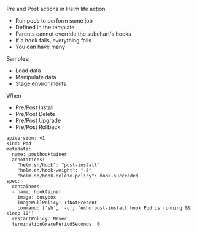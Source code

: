 Pre and Post actions in Helm life action
* Run pods to perform some job
* Defined in the template
* Parents cannot override the subchart's hooks
* If a hook fails, everything fails
* You can have many


Samples:
* Load data
* Manipulate data
* Stage environments

When
* Pre/Post Install
* Pre/Post Delete
* Pre/Post Upgrade
* Pre/Post Rollback



```
apiVersion: v1
kind: Pod
metadata:
  name: posthooktainer
  annotations:
    "helm.sh/hook": "post-install"
    "helm.sh/hook-weight": "-5"
    "helm.sh/hook-delete-policy": hook-succeeded
spec:
  containers:
  - name: hooktainer
    image: busybox
    imagePullPolicy: IfNotPresent
    command: ['sh', '-c', 'echo post-install hook Pod is running && sleep 10']
  restartPolicy: Never
  terminationGracePeriodSeconds: 0
```
